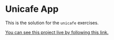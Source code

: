 # Unicafe App

This is the solution for the `unicafe` exercises.

[You can see this project live by following this link.](https://unicafe-delta.vercel.app/)
